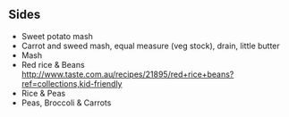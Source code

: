 
## Sides

* Sweet potato mash
* Carrot and sweed mash, equal measure (veg stock), drain, little butter
* Mash
* Red rice & Beans http://www.taste.com.au/recipes/21895/red+rice+beans?ref=collections,kid-friendly
* Rice & Peas
* Peas, Broccoli & Carrots
